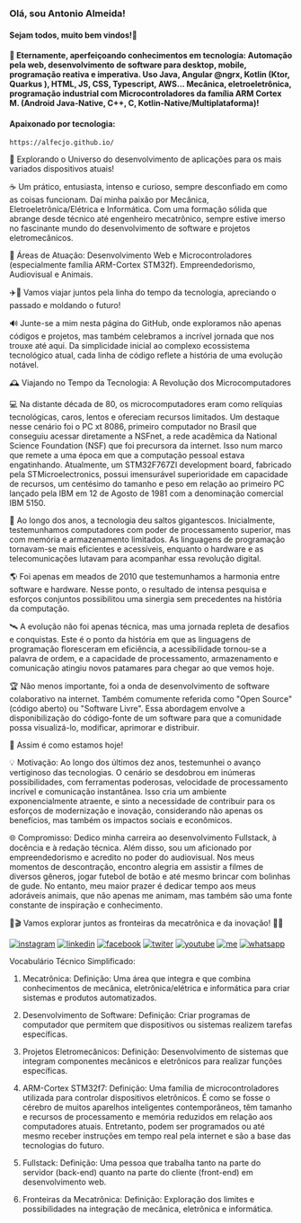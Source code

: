 ### Olá, sou Antonio Almeida!
####    Sejam todos, muito bem vindos!👋

<!--
**alfecjo/alfecjo** is a ✨ _special_ ✨ repository because its `README.md` (this file) appears on your GitHub profile.
https://dev.to/envoy_/150-badges-for-github-pnk
- 🌱 I’m currently learning ...
- 👯 I’m looking to collaborate on ...
- 🤔 I’m looking for help with ...
- 💬 Ask me about ...
- 📫 How to reach me: ...
- 😄 Pronouns: ...
- ⚡ Fun fact: ...
- 📫 alfecjo@hotmail.com
- 📫 alfecjo@gmail.com
- 📫 antonioalmeida@alunos.utfpr.edu.br
-->

#### 🔭 Eternamente, aperfeiçoando conhecimentos em tecnologia: Automação pela web, desenvolvimento de software para desktop, mobile, programação reativa e imperativa. Uso Java, Angular @ngrx, Kotlin (Ktor, Quarkus ), HTML, JS, CSS, Typescript, AWS... Mecânica, eletroeletrônica, programação industrial com  Microcontroladores da família ARM Cortex M. (Android Java-Native, C++, C, Kotlin-Native/Multiplataforma)!


#### Apaixonado por tecnologia:
   
    https://alfecjo.github.io/

🚀 Explorando o Universo do desenvolvimento de aplicações para os mais variados dispositivos atuais!

☕ Um prático, entusiasta, intenso e curioso, sempre desconfiado em como as coisas funcionam. Daí minha paixão por Mecânica, Eletroeletrônica/Elétrica e Informática. Com uma formação sólida que abrange desde técnico até engenheiro mecatrônico, sempre estive imerso no fascinante mundo do desenvolvimento de software e projetos eletromecânicos.

🔧 Áreas de Atuação:
Desenvolvimento Web e Microcontroladores (especialmente família ARM-Cortex STM32f).
Empreendedorismo, Audiovisual e Animais.

✈️🗽 Vamos viajar juntos pela linha do tempo da tecnologia, apreciando o passado e moldando o futuro!

🔊 Junte-se a mim nesta página do GitHub, onde exploramos não apenas códigos e projetos, mas também celebramos a incrível jornada que nos trouxe até aqui. Da simplicidade inicial ao complexo ecossistema tecnológico atual, cada linha de código reflete a história de uma evolução notável.

🕰️ Viajando no Tempo da Tecnologia: A Revolução dos Microcomputadores

💻 Na distante década de 80, os microcomputadores eram como relíquias tecnológicas, caros, lentos e ofereciam recursos limitados. Um destaque nesse cenário foi o PC xt 8086, primeiro computador no Brasil que conseguiu acessar diretamente a NSFnet, a rede acadêmica da National Science Foundation (NSF) que foi precursora da internet. Isso num marco que remete a uma época em que a computação pessoal estava engatinhando. Atualmente, um STM32F767ZI development board, fabricado pela STMicroelectronics, possui imensurável superioridade em capacidade de recursos, um centésimo do tamanho e peso em relação ao primeiro PC lançado pela IBM em 12 de Agosto de 1981 com a denominação comercial IBM 5150.

💾 Ao longo dos anos, a tecnologia deu saltos gigantescos. Inicialmente, testemunhamos computadores com poder de processamento superior, mas com memória e armazenamento limitados. As linguagens de programação tornavam-se mais eficientes e acessíveis, enquanto o hardware e as telecomunicações lutavam para acompanhar essa revolução digital.

🌎 Foi apenas em meados de 2010 que testemunhamos a harmonia entre software e hardware. Nesse ponto, o resultado de intensa pesquisa e esforços conjuntos possibilitou uma sinergia sem precedentes na história da computação.

🛰️ A evolução não foi apenas técnica, mas uma jornada repleta de desafios e conquistas. Este é o ponto da história em que as linguagens de programação floresceram em eficiência, a acessibilidade tornou-se a palavra de ordem, e a capacidade de processamento, armazenamento e comunicação atingiu novos patamares para chegar ao que vemos hoje.

🏆 Não menos importante, foi a onda de desenvolvimento de software colaborativo na internet. Também comumente referida como "Open Source" (código aberto) ou "Software Livre". Essa abordagem envolve a disponibilização do código-fonte de um software para que a comunidade possa visualizá-lo, modificar, aprimorar e distribuir. 

👀 Assim é como estamos hoje!

💡 Motivação:
Ao longo dos últimos dez anos, testemunhei o avanço vertiginoso das tecnologias. O cenário se desdobrou em inúmeras possibilidades, com ferramentas poderosas, velocidade de processamento incrível e comunicação instantânea. Isso cria um ambiente exponencialmente atraente, e sinto a necessidade de contribuir para os esforços de modernização e inovação, considerando não apenas os benefícios, mas também os impactos sociais e econômicos.

🌐 Compromisso:
Dedico minha carreira ao desenvolvimento Fullstack, à docência e à redação técnica. Além disso, sou um aficionado por empreendedorismo e acredito no poder do audiovisual. Nos meus momentos de descontração, encontro alegria em assistir a filmes de diversos gêneros, jogar futebol de botão e até mesmo brincar com bolinhas de gude. No entanto, meu maior prazer é dedicar tempo aos meus adoráveis animais, que não apenas me animam, mas também são uma fonte constante de inspiração e conhecimento.

🥇🎬 Vamos explorar juntos as fronteiras da mecatrônica e da inovação! 🤖✨

<!-- <img  height="180em" src="https://github-readme-stats.vercel.app/api?username=alfecjo&show_icons=true&theme=great-gatsby&include_all_commits=true&count_private=true"/> 

<img align="right" height="180em" src="https://github-readme-stats.vercel.app/api/top-langs/?username=alfecjo&layout=compact&langs_count=16&theme=great-gatsby"/>
-->
[![instagram](https://img.shields.io/badge/Instagram-E4405F?style=for-the-badge&logo=instagram&logoColor=white)](https://www.instagram.com/invites/contact/?i=6t7s2k4yyafo&utm_content=21w0zon)
[![linkedin](https://img.shields.io/badge/LinkedIn-0077B5?style=for-the-badge&logo=linkedin&logoColor=white)](https://www.linkedin.com/in/antonio-almeida-79028910a)
[![facebook](https://img.shields.io/badge/Facebook-1877F2?style=for-the-badge&logo=facebook&logoColor=white)](https://www.facebook.com/alfecjo)
[![twiter](https://img.shields.io/badge/Twitter-1DA1F2?style=for-the-badge&logo=twitter&logoColor=white)](https://twitter.com/alfecjo)
[![youtube](https://img.shields.io/badge/YouTube-FF0000?style=for-the-badge&logo=youtube&logoColor=white)](https://www.youtube.com/@acthings)
[![me](https://img.shields.io/badge/website-000000?style=for-the-badge&logo=About.me&logoColor=white)](https://alfecjo.github.io/)
[![whatsapp](https://img.shields.io/badge/WhatsApp-25D366?style=for-the-badge&logo=whatsapp&logoColor=white)](https://api.whatsapp.com/send?phone=5511934130986&text=Oi%20Antonio)

Vocabulário Técnico Simplificado:
1. Mecatrônica:
Definição: Uma área que integra e que combina conhecimentos de mecânica, eletrônica/elétrica e informática para criar
sistemas e produtos automatizados.

3. Desenvolvimento de Software:
Definição: Criar programas de computador que permitem que dispositivos ou sistemas realizem tarefas específicas.

4. Projetos Eletromecânicos:
Definição: Desenvolvimento de sistemas que integram componentes mecânicos e eletrônicos para realizar funções específicas.

5. ARM-Cortex STM32f7:
Definição: Uma família de microcontroladores utilizada para controlar dispositivos eletrônicos.
É como se fosse o cérebro de muitos aparelhos inteligentes contemporâneos, têm tamanho e recursos de processamento e memória
reduzidos em relação aos computadores atuais. Entretanto, podem ser programados ou até mesmo receber
instruções em tempo real pela internet e são a base das tecnologias do futuro.

7. Fullstack:
Definição: Uma pessoa que trabalha tanto na parte do servidor (back-end) quanto na parte do cliente (front-end) em
desenvolvimento web.

8. Fronteiras da Mecatrônica:
Definição: Exploração dos limites e possibilidades na integração de mecânica, eletrônica e informática.
